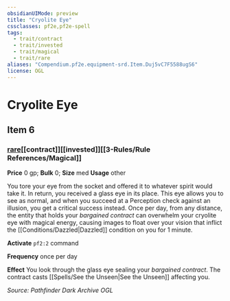 ```yaml
---
obsidianUIMode: preview
title: "Cryolite Eye"
cssclasses: pf2e,pf2e-spell
tags:
  - trait/contract
  - trait/invested
  - trait/magical
  - trait/rare
aliases: "Compendium.pf2e.equipment-srd.Item.Duj5vC7F5588ugS6"
license: OGL
---
```

# Cryolite Eye
## Item 6
### [rare](rare.md "Rare Rarity Trait")[[contract]][[invested]][[3-Rules/Rule References/Magical]]


**Price** 0 gp; 
**Bulk** 0; **Size** med
**Usage** other

You tore your eye from the socket and offered it to whatever spirit would take it. In return, you received a glass eye in its place. This eye allows you to see as normal, and when you succeed at a Perception check against an illusion, you get a critical success instead. Once per day, from any distance, the entity that holds your _bargained contract_ can overwhelm your cryolite eye with magical energy, causing images to float over your vision that inflict the [[Conditions/Dazzled|Dazzled]] condition on you for 1 minute.

**Activate** `pf2:2` command

**Frequency** once per day

**Effect** You look through the glass eye sealing your _bargained contract_. The contract casts [[Spells/See the Unseen|See the Unseen]] affecting you.

*Source: Pathfinder Dark Archive*
*OGL*